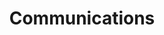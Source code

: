 ---
title: Communications
longTitle: 'Communications'
tags:
- gccommon
broaderTerm:
- "[[Government communications Telecommunications Milit]]"
french:
- "[[Communications]]"
relatedTerm:
- "[[Communications equipment Media Communications indu]]"
---